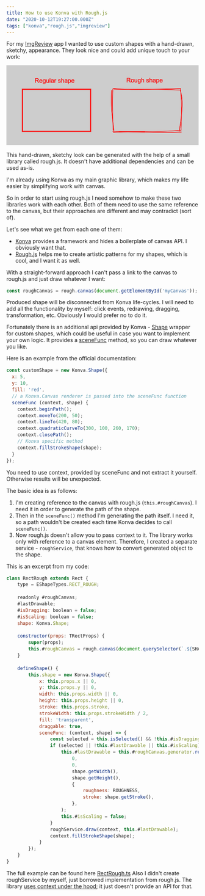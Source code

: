 ```yaml
---
title: How to use Konva with Rough.js
date: "2020-10-12T19:27:00.000Z"
tags: ["konva","rough.js","imgreview"]
---
```


For my [ImgReview](https://imgreview.app/) app I wanted to use custom shapes with a hand-drawn, sketchy, appearance.
They look nice and could add unique touch to your work:

![Regular vs rough shape](regular-vs-rough-shape.png)

This hand-drawn, sketchy look can be generated with the help of a small library called rough.js.
It doesn't have additional dependencies and can be used as-is.

I'm already using Konva as my main graphic library, which makes my life easier by simplifying work with canvas.

So in order to start using rough.js I need somehow to make these two libraries work with each other.
Both of them need to use the same reference to the canvas,
but their approaches are different and may contradict (sort of).

Let's see what we get from each one of them:

* [Konva](https://github.com/konvajs/konva) provides a framework and hides a boilerplate of canvas API. I obviously want that.
* [Rough.js](https://github.com/rough-stuff/rough) helps me to create artistic patterns for my shapes, which is cool, and I want it as well.

With a straight-forward approach I can't pass a link to the canvas to rough.js and just draw whatever I want:

```js
const roughCanvas = rough.canvas(document.getElementById('myCanvas'));
```

Produced shape will be disconnected from Konva life-cycles.
I will need to add all the functionality by myself: click events, redrawing, dragging, transformation, etc.
Obviously I would prefer no to do it.

Fortunately there is an additional api provided by Konva - [Shape](https://konvajs.org/api/Konva.Shape.html) wrapper for custom shapes,
which could be useful in case you want to implement your own logic.
It provides a [sceneFunc](https://konvajs.org/api/Konva.Shape.html#sceneFunc__anchor) method, so you can draw whatever you like.

Here is an example from the official documentation:

```js
const customShape = new Konva.Shape({
  x: 5,
  y: 10,
  fill: 'red',
  // a Konva.Canvas renderer is passed into the sceneFunc function
  sceneFunc (context, shape) {
    context.beginPath();
    context.moveTo(200, 50);
    context.lineTo(420, 80);
    context.quadraticCurveTo(300, 100, 260, 170);
    context.closePath();
    // Konva specific method
    context.fillStrokeShape(shape);
  }
});
```

You need to use context, provided by sceneFunc and not extract it yourself. Otherwise results will be unexpected.

The basic idea is as follows:

1. I'm creating reference to the canvas with rough.js (`this.#roughCanvas`). I need it in order to generate the path of the shape.
1. Then in the `sceneFunc()` method I'm generating the path itself. I need it, so a path wouldn't be created each time Konva decides to call `sceneFunc()`.
1. Now rough.js doesn't allow you to pass context to it. The library works only with reference to a canvas element. Therefore, I created a separate service - `roughService`, that knows how to convert generated object to the shape.

This is an excerpt from my code:

```js
class RectRough extends Rect {
    type = EShapeTypes.RECT_ROUGH;

    readonly #roughCanvas;
    #lastDrawable;
    #isDragging: boolean = false;
    #isScaling: boolean = false;
    shape: Konva.Shape;

    constructor(props: TRectProps) {
        super(props);
        this.#roughCanvas = rough.canvas(document.querySelector(`.${SHAPES_LAYER_CLS}`));
    }

    defineShape() {
        this.shape = new Konva.Shape({
            x: this.props.x || 0,
            y: this.props.y || 0,
            width: this.props.width || 0,
            height: this.props.height || 0,
            stroke: this.props.stroke,
            strokeWidth: this.props.strokeWidth / 2,
            fill: 'transparent',
            draggable: true,
            sceneFunc: (context, shape) => {
                const selected = this.isSelected() && !this.#isDragging;
                if (selected || !this.#lastDrawable || this.#isScaling) {
                    this.#lastDrawable = this.#roughCanvas.generator.rectangle(
                        0,
                        0,
                        shape.getWidth(),
                        shape.getHeight(),
                        {
                            roughness: ROUGHNESS,
                            stroke: shape.getStroke(),
                        },
                    );
                    this.#isScaling = false;
                }
                roughService.draw(context, this.#lastDrawable);
                context.fillStrokeShape(shape);
            }
        });
    }
}
```

The full example can be found here [RectRough.ts](https://github.com/artemdemo/imgreview/blob/369c1c10ad88ed2424d671b9bd5e752332484827/srcCanvas/RectLike/RectRough.ts)
Also I didn't create roughService by myself, just borrowed implementation from rough.js.
The library [uses context under the hood](https://github.com/rough-stuff/rough/blob/fd621f41c33996d9bc9334768ed5fd29243e49a1/src/canvas.ts);
it just doesn't provide an API for that.
